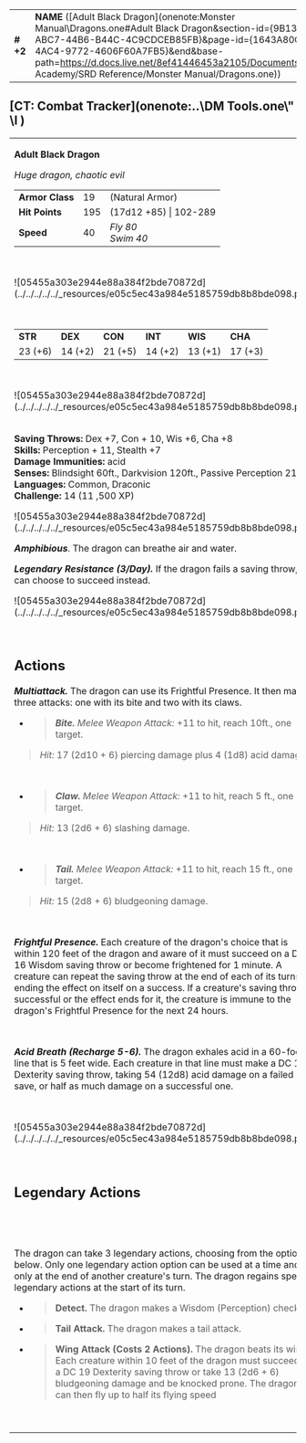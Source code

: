 |           |                                                                                                                                                                                                                                                                                                                      |        |         |         |     |       |          |
|-----------|----------------------------------------------------------------------------------------------------------------------------------------------------------------------------------------------------------------------------------------------------------------------------------------------------------------------|--------|---------|---------|-----|-------|----------|
| **\# +2** | **NAME** ([Adult Black Dragon](onenote:Monster Manual\\Dragons.one#Adult Black Dragon&section-id={9B13BEB9-ABC7-44B6-B44C-4C9CDCEB85FB}&page-id={1643A80C-F1BA-4AC4-9772-4606F60A7FB5}&end&base-path=https://d.docs.live.net/8ef41446453a2105/Documents/Adventure Academy/SRD Reference/Monster Manual/Dragons.one)) | **19** | **195** | **195** | \-  | Notes | 11500 XP |

## [CT: Combat Tracker](onenote:..\\DM Tools.one\\" \l )

<table><tbody><tr class="odd"><td><p><strong>Adult Black Dragon</strong></p><p><em>Huge dragon, chaotic evil<br />
</em></p><table><tbody><tr class="odd"><td><strong>Armor Class</strong></td><td>19</td><td>(Natural Armor)</td></tr><tr class="even"><td><strong>Hit Points</strong></td><td>195</td><td>(17d12 +85) | 102-289</td></tr><tr class="odd"><td><strong>Speed</strong></td><td>40</td><td><em>Fly 80<br />
Swim 40</em></td></tr></tbody></table><p> </p><p>![05455a303e2944e88a384f2bde70872d](../../../../../_resources/e05c5ec43a984e5185759db8b8bde098.png)</p><p> </p><table><tbody><tr class="odd"><td><strong>STR</strong></td><td><strong>DEX</strong></td><td><strong>CON</strong></td><td><strong>INT</strong></td><td><strong>WIS</strong></td><td><strong>CHA</strong></td></tr><tr class="even"><td>23 (+6)</td><td>14 (+2)</td><td>21 (+5)</td><td>14 (+2)</td><td>13 (+1)</td><td>17 (+3)</td></tr></tbody></table><p> </p><p>![05455a303e2944e88a384f2bde70872d](../../../../../_resources/e05c5ec43a984e5185759db8b8bde098.png)</p><p><strong><br />
Saving Throws:</strong> Dex +7, Con + 10, Wis +6, Cha +8<br />
<strong>Skills:</strong> Perception + 11, Stealth +7<br />
<strong>Damage Immunities:</strong> acid<br />
<strong>Senses:</strong> Blindsight 60ft., Darkvision 120ft., Passive Perception 21<br />
<strong>Languages:</strong> Common, Draconic<br />
<strong>Challenge:</strong> 14 (11 ,500 XP)</p><p>![05455a303e2944e88a384f2bde70872d](../../../../../_resources/e05c5ec43a984e5185759db8b8bde098.png)</p><p><em><strong>Amphibious</strong></em>. The dragon can breathe air and water.</p><p><em><strong>Legendary Resistance (3/Day).</strong></em> If the dragon fails a saving throw, it can choose to succeed instead.</p><p>![05455a303e2944e88a384f2bde70872d](../../../../../_resources/e05c5ec43a984e5185759db8b8bde098.png)</p><p> </p><h2 id="actions"><strong>Actions</strong></h2><p><em><strong>Multiattack.</strong></em> The dragon can use its Frightful Presence. It then makes three attacks: one with its bite and two with its claws.</p><ul><li><blockquote><p><em><strong>Bite.</strong> Melee Weapon Attack:</em> +11 to hit, reach 10ft., one target.</p></blockquote></li></ul><blockquote><p><em>Hit:</em> 17 (2d10 + 6) piercing damage plus 4 (1d8) acid damage.</p></blockquote><p> </p><ul><li><blockquote><p><em><strong>Claw.</strong> Melee Weapon Attack:</em> +11 to hit, reach 5 ft., one target.</p></blockquote></li></ul><blockquote><p><em>Hit:</em> 13 (2d6 + 6) slashing damage.</p></blockquote><p> </p><ul><li><blockquote><p><em><strong>Tail.</strong> Melee Weapon Attack:</em> +11 to hit, reach 15 ft., one target.</p></blockquote></li></ul><blockquote><p><em>Hit:</em> 15 (2d8 + 6) bludgeoning damage.</p></blockquote><p> </p><p><em><strong>Frightful Presence.</strong></em> Each creature of the dragon's choice that is within 120 feet of the dragon and aware of it must succeed on a DC 16 Wisdom saving throw or become frightened for 1 minute. A creature can repeat the saving throw at the end of each of its turns, ending the effect on itself on a success. If a creature's saving throw is successful or the effect ends for it, the creature is immune to the dragon's Frightful Presence for the next 24 hours.</p><p> </p><p><em><strong>Acid Breath (Recharge 5-6).</strong></em> The dragon exhales acid in a 60-foot line that is 5 feet wide. Each creature in that line must make a DC 18 Dexterity saving throw, taking 54 (12d8) acid damage on a failed save, or half as much damage on a successful one.</p><p> </p><p>![05455a303e2944e88a384f2bde70872d](../../../../../_resources/e05c5ec43a984e5185759db8b8bde098.png)</p><p> </p><h2 id="legendary-actions"><strong>Legendary Actions</strong></h2><h2 id="section"> </h2><p>The dragon can take 3 legendary actions, choosing from the options below. Only one legendary action option can be used at a time and only at the end of another creature's turn. The dragon regains spent legendary actions at the start of its turn.</p><ul><li><blockquote><p><strong>Detect.</strong> The dragon makes a Wisdom (Perception) check.</p></blockquote></li><li><blockquote><p><strong>Tail Attack.</strong> The dragon makes a tail attack.</p></blockquote></li><li><blockquote><p><strong>Wing Attack (Costs 2 Actions).</strong> The dragon beats its wings. Each creature within 10 feet of the dragon must succeed on a DC 19 Dexterity saving throw or take 13 (2d6 + 6) bludgeoning damage and be knocked prone. The dragon can then fly up to half its flying speed</p></blockquote></li></ul><p> </p></td></tr></tbody></table>
